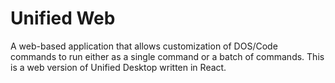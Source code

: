 # Unified Web
A web-based application that allows customization of DOS/Code commands to run either as a single command or a batch of commands. This is a web version of Unified Desktop written in React.
